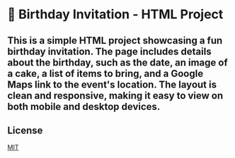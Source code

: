 # 🎉 Birthday Invitation - HTML Project
## This is a simple HTML project showcasing a fun birthday invitation. The page includes details about the birthday, such as the date, an image of a cake, a list of items to bring, and a Google Maps link to the event's location. The layout is clean and responsive, making it easy to view on both mobile and desktop devices.

## License

[MIT](https://choosealicense.com/licenses/mit/)


